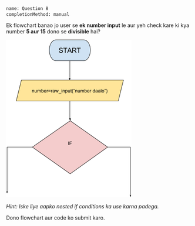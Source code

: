 ```ngMeta
name: Question 8
completionMethod: manual
```

Ek flowchart banao jo user se **ek number input** le aur yeh check kare ki kya number **5 aur 15** dono se **divisible** hai?

![question 13 png](assets/question8-image1.png)

*Hint: Iske liye aapko nested if conditions ka use karna padega.*

Dono flowchart aur code ko submit karo.